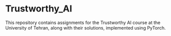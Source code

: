 # Trustworthy_AI
This repository contains assignments for the Trustworthy AI course at the University of Tehran, along with their solutions, implemented using PyTorch.
